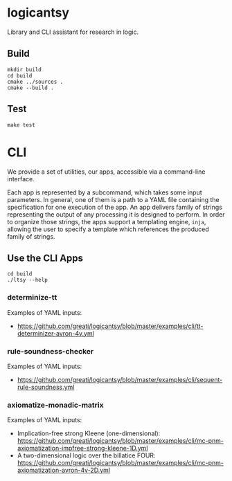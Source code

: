 # logicantsy

Library and CLI assistant for research in logic.

## Build

```
mkdir build
cd build
cmake ../sources .
cmake --build .
```

## Test

```
make test
```

# CLI

We provide a set of utilities, our apps, accessible via a
command-line interface.

Each app is represented by a subcommand, which takes some
input parameters. In general, one of them is a path to
a YAML file containing the specification for one execution
of the app. An app delivers family of strings representing
the output of any processing it is designed to perform.
In order to organize those strings, the apps support a templating engine,
`inja`, allowing the user to specify a template which references
the produced family of strings.

## Use the CLI Apps
```
cd build
./ltsy --help
```

### determinize-tt
Examples of YAML inputs:
- https://github.com/greati/logicantsy/blob/master/examples/cli/tt-determinizer-avron-4v.yml

### rule-soundness-checker
Examples of YAML inputs:
- https://github.com/greati/logicantsy/blob/master/examples/cli/sequent-rule-soundness.yml

### axiomatize-monadic-matrix
Examples of YAML inputs:
- Implication-free strong Kleene (one-dimensional): https://github.com/greati/logicantsy/blob/master/examples/cli/mc-pnm-axiomatization-impfree-strong-kleene-1D.yml
- A two-dimensional logic over the billatice FOUR: https://github.com/greati/logicantsy/blob/master/examples/cli/mc-pnm-axiomatization-avron-4v-2D.yml
